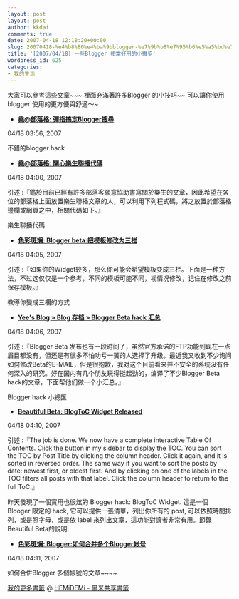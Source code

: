 ```yaml
---
layout: post
layout: post
author: kkdai
comments: true
date: 2007-04-18 12:18:20+00:00
slug: 20070418-%e4%b8%80%e4%ba%9bblogger-%e7%9b%b8%e7%95%b6%e5%a5%bd%e7%94%a8%e7%9a%84%e5%b0%8f%e6%92%87%e6%ad%a5
title: '[2007/04/18] 一些Blogger 相當好用的小撇步'
wordpress_id: 625
categories:
- 我的生活
---
```


大家可以參考這些文章~~~ 裡面充滿著許多Blogger 的小技巧~~ 可以讓你使用blogger 使用的更方便與舒適～~

  * **[堯@部落格: 彈指搞定Blogger搜尋](http://jinyaolin.blogspot.com/2006/10/blogger.html)**

04/18 03:56, 2007

不錯的blogger hack

  * **[堯@部落格: 關心樂生聯播代碼](http://jinyaolin.blogspot.com/2007/03/blog-post_3246.html)**

04/18 04:00, 2007

引述 :『鑑於目前已經有許多部落客願意協助書寫關於樂生的文章，因此希望在各位的部落格上面放置樂生聯播文章的人，可以利用下列程式碼，將之放置於部落格邊欄或網頁之中，相關代碼如下。』

樂生聯播代碼 

  * **[色彩斑斓: Blogger beta:把模板修改为三栏](http://sunr.blogspot.com/2006/09/blogger-beta_30.html)**

04/18 04:05, 2007

引述 :『如果你的Widget较多，那么你可能会希望模板变成三栏。下面是一种方法，不过这仅仅是一个参考，不同的模板可能不同，视情况修改，记住在修改之前保存模板。』

教導你變成三欄的方式

  * **[Yee's Blog » Blog 存档 » Blogger Beta hack 汇总](http://iyee.cn/post/blogger-beta-hacks.html)**

04/18 04:06, 2007

引述 :『Blogger Beta 发布也有一段时间了，虽然官方承诺的FTP功能到现在一点眉目都没有，但还是有很多不怕功亏一篑的人选择了升级。最近我又收到不少询问如何修改Beta的E-MAIL，但是很抱歉，我对这个目前看来并不安全的系统没有任何深入的研究。好在国内有几个朋友玩得挺起劲的，编译了不少Blogger Beta hack的文章，下面帮他们做一个小汇总。』

Blogger hack 小總匯

  * **[Beautiful Beta: BlogToC Widget Released](http://beautifulbeta.blogspot.com/2007/04/blogtoc-widget-released.html)**

04/18 04:10, 2007

引述 :『The job is done. We now have a complete interactive Table Of Contents. Click the button in my sidebar to display the TOC. You can sort the TOC by Post Title by clicking the column header. Click it again, and it is sorted in reversed order. The same way if you want to sort the posts by date: newest first, or oldest first. And by clicking on one of the labels in the TOC filters all posts with that label. Click the column header to return to the full ToC.』

昨天發現了一個實用也很炫的 Blogger hack: BlogToC Widget. 這是一個 Blooger 限定的 hack, 它可以提供一張清單，列出你所有的 post, 可以依照時間排列，或是照字母，或是依 label 來列出文章，這功能對讀者非常有用。節錄 Beautiful Beta的說明:

  * **[色彩斑斓: Blogger:如何合并多个Blogger帐号](http://sunr.blogspot.com/2006/10/bloggerblogger.html)**

04/18 04:11, 2007

如何合併Blogger 多個帳號的文章~~~~

  


[我的更多書籤](http://www.hemidemi.com/user/kkdai/bookmark) @ [HEMiDEMi - 黑米共享書籤](http://www.hemidemi.com)

